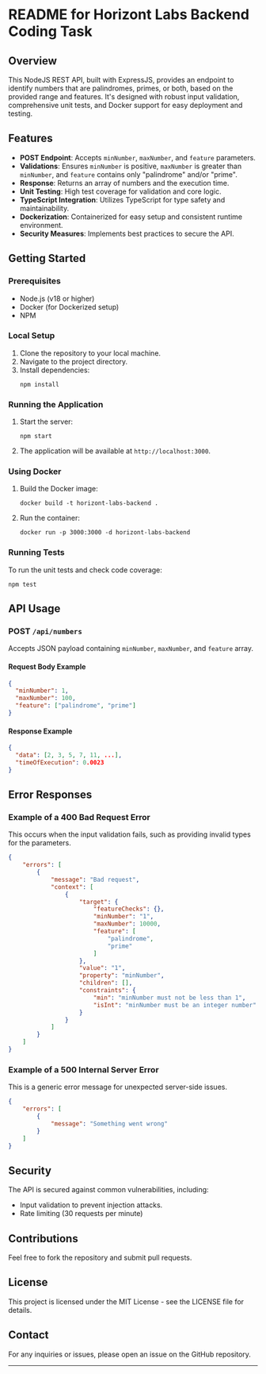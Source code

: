 
# README for Horizont Labs Backend Coding Task

## Overview
This NodeJS REST API, built with ExpressJS, provides an endpoint to identify numbers that are palindromes, primes, or both, based on the provided range and features. It's designed with robust input validation, comprehensive unit tests, and Docker support for easy deployment and testing.

## Features
- **POST Endpoint**: Accepts `minNumber`, `maxNumber`, and `feature` parameters.
- **Validations**: Ensures `minNumber` is positive, `maxNumber` is greater than `minNumber`, and `feature` contains only "palindrome" and/or "prime".
- **Response**: Returns an array of numbers and the execution time.
- **Unit Testing**: High test coverage for validation and core logic.
- **TypeScript Integration**: Utilizes TypeScript for type safety and maintainability.
- **Dockerization**: Containerized for easy setup and consistent runtime environment.
- **Security Measures**: Implements best practices to secure the API.

## Getting Started

### Prerequisites
- Node.js (v18 or higher)
- Docker (for Dockerized setup)
- NPM

### Local Setup
1. Clone the repository to your local machine.
2. Navigate to the project directory.
3. Install dependencies:
   ```
   npm install
   ```

### Running the Application
1. Start the server:
   ```
   npm start
   ```
2. The application will be available at `http://localhost:3000`.

### Using Docker
1. Build the Docker image:
   ```
   docker build -t horizont-labs-backend .
   ```
2. Run the container:
   ```
   docker run -p 3000:3000 -d horizont-labs-backend
   ```

### Running Tests
To run the unit tests and check code coverage:
```
npm test
```

## API Usage

### POST `/api/numbers`
Accepts JSON payload containing `minNumber`, `maxNumber`, and `feature` array.

#### Request Body Example
```json
{
  "minNumber": 1,
  "maxNumber": 100,
  "feature": ["palindrome", "prime"]
}
```

#### Response Example
```json
{
  "data": [2, 3, 5, 7, 11, ...],
  "timeOfExecution": 0.0023
}
```


## Error Responses

### Example of a 400 Bad Request Error
This occurs when the input validation fails, such as providing invalid types for the parameters.

```json
{
    "errors": [
        {
            "message": "Bad request",
            "context": [
                {
                    "target": {
                        "featureChecks": {},
                        "minNumber": "1",
                        "maxNumber": 10000,
                        "feature": [
                            "palindrome",
                            "prime"
                        ]
                    },
                    "value": "1",
                    "property": "minNumber",
                    "children": [],
                    "constraints": {
                        "min": "minNumber must not be less than 1",
                        "isInt": "minNumber must be an integer number"
                    }
                }
            ]
        }
    ]
}
```

### Example of a 500 Internal Server Error
This is a generic error message for unexpected server-side issues.

```json
{
    "errors": [
        {
            "message": "Something went wrong"
        }
    ]
}
```

## Security
The API is secured against common vulnerabilities, including:
- Input validation to prevent injection attacks.
- Rate limiting (30 requests per minute)

## Contributions
Feel free to fork the repository and submit pull requests.

## License
This project is licensed under the MIT License - see the LICENSE file for details.

## Contact
For any inquiries or issues, please open an issue on the GitHub repository.

---
